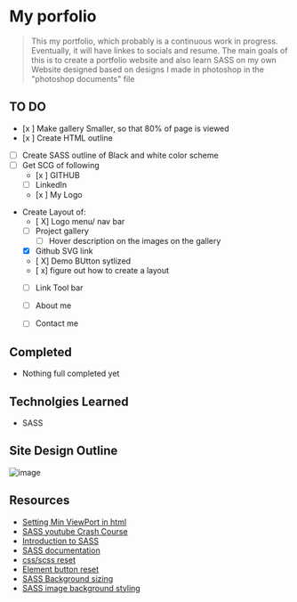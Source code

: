 # My porfolio
> This my portfolio, which probably is a continuous work in progress. Eventually, it will have linkes to socials and resume. The main goals of this is to create a portfolio website and also learn SASS on my own
> Website designed based on designs I made in photoshop in the "photoshop documents" file
## TO DO
- [x ] Make gallery Smaller, so that 80% of page is viewed
- [x ] Create HTML outline
- [ ] Create SASS outline of Black and white color scheme
- [ ] Get SCG of following 
  - [x ] GITHUB
  - [ ] LinkedIn
  - [x ] My Logo 
- Create Layout of: 
  - [ X] Logo menu/ nav bar
  - [ ] Project gallery
    - [ ] Hover description on the images on the gallery
   - [X] Github SVG link
    - [ X] Demo BUtton sytlized
    - [ x] figure out how to create a layout
  - [ ] Link Tool bar
  - [ ] About me
  - [ ] Contact me
  

## Completed
 - Nothing full completed yet

## Technolgies Learned
 - SASS


## Site Design Outline
![image](https://user-images.githubusercontent.com/22464805/170364089-834e58fa-8721-4baa-9256-849887a1b7e2.png)


## Resources
 - [Setting Min ViewPort in html](https://stackoverflow.com/questions/15040408/achieving-min-width-with-viewport-meta-tag)
 - [SASS youtube Crash Course](https://www.youtube.com/watch?v=Zz6eOVaaelI)
 - [Introduction to SASS ](https://sass-lang.com/guide)
 - [SASS documentation](https://sass-lang.com/documentation)
 - [css/scss reset ](https://www.boag.online/blog/css-reset)
  - [Element button reset](https://stackoverflow.com/questions/16077341/how-to-reset-all-default-styles-of-the-html5-button-element)
 - [SASS Background sizing ](https://docs.gerillass.com/docs/background-image/)
 - [SASS image background styling](https://www.w3schools.com/cssref/pr_background-position.asp)


